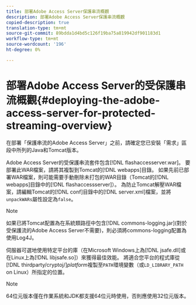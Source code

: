 ```yaml
---
title: 部署Adobe Access Server保護串流概觀
description: 部署Adobe Access Server保護串流概觀
copied-description: true
translation-type: tm+mt
source-git-commit: 89bdda1d4bd5c126f19ba75a819942df901183d1
workflow-type: tm+mt
source-wordcount: '196'
ht-degree: 0%

---
```



# 部署Adobe Access Server的受保護串流概觀{#deploying-the-adobe-access-server-for-protected-streaming-overview}

在部署「保護串流的Adobe Access Server」之前，請確定您已安裝「需求」區段中所列的Java和Tomcat版本。

Adobe Access Server的受保護串流套件包含[!DNL flashaccesserver.war]。 要部署此WAR檔案，請將其複製到Tomcat的[!DNL webapps]目錄。 如果先前已部署WAR檔案，則可能需要手動刪除未打包的WAR目錄（Tomcat的[!DNL webapps]目錄中的[!DNL flashaccessserver]）。 為防止Tomcat解壓WAR檔案，請編輯Tomcat的[!DNL conf]目錄中的[!DNL server.xml]檔案，並將`unpackWARs`屬性設定為`false`。

>[!NOTE]
>
>如果已將Tomcat配置為在系統類路徑中包含[!DNL commons-logging.jar](對於受保護流的Adobe Access Server不需要)，則必須將commons-logging配置為使用Log4J。

伺服器可選地使用特定平台的庫（在Microsoft Windows上為[!DNL jsafe.dll]或在Linux上為[!DNL libjsafe.so]）來獲得最佳效能。 將適合您平台的程式庫從&#x200B;[!DNL thirdparty/cryptoj/]*platform*&#x200B;複製至`PATH`環境變數（或`LD_LIBRARY_PATH` on Linux）所指定的位置。

>[!NOTE]
>
>64位元版本僅在作業系統和JDK都支援64位元時使用，否則應使用32位元版本。

